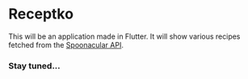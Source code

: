 # Receptko

This will be an application made in Flutter.
It will show various recipes fetched from the [Spoonacular API](https://spoonacular.com/food-api).

### Stay tuned...
